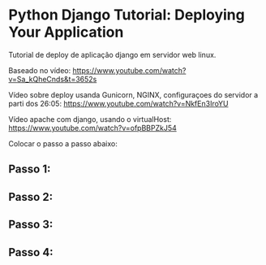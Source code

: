 # Python Django Tutorial: Deploying Your Application

Tutorial de deploy de aplicação django em servidor web linux.

Baseado no vídeo: https://www.youtube.com/watch?v=Sa_kQheCnds&t=3652s

Vídeo sobre deploy usanda Gunicorn, NGINX, configuraçoes do servidor a parti dos 26:05: https://www.youtube.com/watch?v=NkfEn3IroYU

Vídeo apache com django, usando o virtualHost: https://www.youtube.com/watch?v=ofpBBPZkJ54

Colocar o passo a passo abaixo:

## Passo 1:

## Passo 2:

## Passo 3:

## Passo 4:
